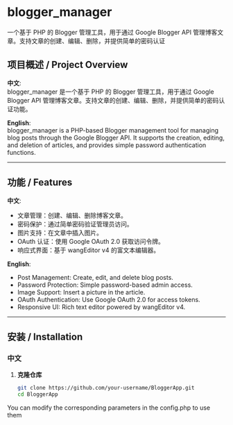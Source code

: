 # blogger_manager
一个基于 PHP 的 Blogger 管理工具，用于通过 Google Blogger API 管理博客文章。支持文章的创建、编辑、删除，并提供简单的密码认证
## 项目概述 / Project Overview

**中文**:  
blogger_manager 是一个基于 PHP 的 Blogger 管理工具，用于通过 Google Blogger API 管理博客文章。支持文章的创建、编辑、删除，并提供简单的密码认证功能。

**English**:  
blogger_manager is a PHP-based Blogger management tool for managing blog posts through the Google Blogger API. It supports the creation, editing, and deletion of articles, and provides simple password authentication functions.

---

## 功能 / Features

**中文**:  
- 文章管理：创建、编辑、删除博客文章。  
- 密码保护：通过简单密码验证管理员访问。  
- 图片支持：在文章中插入图片。  
- OAuth 认证：使用 Google OAuth 2.0 获取访问令牌。  
- 响应式界面：基于 wangEditor v4 的富文本编辑器。  

**English**:  
- Post Management: Create, edit, and delete blog posts.  
- Password Protection: Simple password-based admin access.  
- Image Support: Insert a picture in the article. 
- OAuth Authentication: Use Google OAuth 2.0 for access tokens.  
- Responsive UI: Rich text editor powered by wangEditor v4.  

---

## 安装 / Installation

### **中文**
1. **克隆仓库**  
   ```bash
   git clone https://github.com/your-username/BloggerApp.git
   cd BloggerApp

You can modify the corresponding parameters in the config.php to use them
